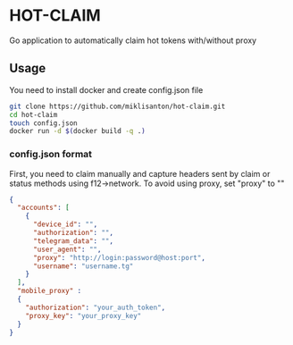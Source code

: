 # HOT-CLAIM
Go application to automatically claim hot tokens with/without proxy
## Usage
You need to install docker and create config.json file

```sh
git clone https://github.com/miklisanton/hot-claim.git
cd hot-claim
touch config.json
docker run -d $(docker build -q .)
```
### config.json format
First, you need to claim manually and capture headers sent by claim or status methods using f12->network.
To avoid using proxy, set "proxy" to ""

```json
{
  "accounts": [
    {
      "device_id": "",
      "authorization": "",
      "telegram_data": "",
      "user_agent": "",
      "proxy": "http://login:password@host:port",
      "username": "username.tg"
    }
  ],
  "mobile_proxy" :
  {
    "authorization": "your_auth_token",
    "proxy_key": "your_proxy_key"
  }
}
```
